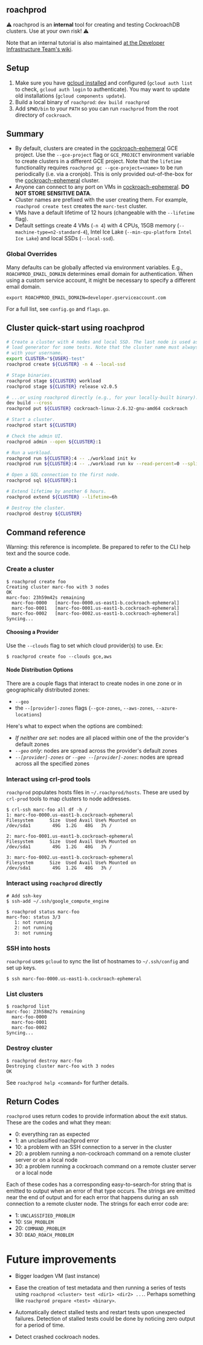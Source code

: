 ## roachprod

⚠️ roachprod is an **internal** tool for creating and testing
CockroachDB clusters. Use at your own risk! ⚠️

Note that an internal tutorial is also maintained [at the Developer Infrastructure Team's wiki](https://cockroachlabs.atlassian.net/wiki/spaces/devinf/pages/144408811/Roachprod+Tutorial).

## Setup

1. Make sure you have [gcloud installed] and configured (`gcloud auth list` to
check, `gcloud auth login` to authenticate). You may want to update old
installations (`gcloud components update`).
1. Build a local binary of `roachprod`: `dev build roachprod`
1. Add `$PWD/bin` to your `PATH` so you can run `roachprod` from the root directory of `cockroach`.

## Summary

* By default, clusters are created in the [cockroach-ephemeral] GCE
  project. Use the `--gce-project` flag or `GCE_PROJECT` environment
  variable to create clusters in a different GCE project. Note that
  the `lifetime` functionality requires `roachprod gc
  --gce-project=<name>` to be run periodically (i.e. via a
  cronjob). This is only provided out-of-the-box for the
  [cockroach-ephemeral] cluster.
* Anyone can connect to any port on VMs in [cockroach-ephemeral].
  **DO NOT STORE SENSITIVE DATA**.
* Cluster names are prefixed with the user creating them. For example,
  `roachprod create test` creates the `marc-test` cluster.
* VMs have a default lifetime of 12 hours (changeable with the
  `--lifetime` flag).
* Default settings create 4 VMs (`-n 4`) with 4 CPUs, 15GB memory
  (`--machine-type=n2-standard-4`), Intel Ice Lake (`--min-cpu-platform Intel Ice Lake`)
  and local SSDs (`--local-ssd`).

### Global Overrides

Many defaults can be globally affected via environment variables.
E.g., `ROACHPROD_EMAIL_DOMAIN` determines email domain for authentication.
When using a custom service account, it might be necessary to specify
a different email domain.

```
export ROACHPROD_EMAIL_DOMAIN=developer.gserviceaccount.com
```

For a full list, see `config.go` and `flags.go`.

## Cluster quick-start using roachprod

```bash
# Create a cluster with 4 nodes and local SSD. The last node is used as a
# load generator for some tests. Note that the cluster name must always begin
# with your username.
export CLUSTER="${USER}-test"
roachprod create ${CLUSTER} -n 4 --local-ssd

# Stage binaries.
roachprod stage ${CLUSTER} workload
roachprod stage ${CLUSTER} release v2.0.5

# ...or using roachprod directly (e.g., for your locally-built binary).
dev build --cross
roachprod put ${CLUSTER} cockroach-linux-2.6.32-gnu-amd64 cockroach

# Start a cluster.
roachprod start ${CLUSTER}

# Check the admin UI.
roachprod admin --open ${CLUSTER}:1

# Run a workload.
roachprod run ${CLUSTER}:4 -- ./workload init kv
roachprod run ${CLUSTER}:4 -- ./workload run kv --read-percent=0 --splits=1000 --concurrency=384 --duration=5m

# Open a SQL connection to the first node.
roachprod sql ${CLUSTER}:1

# Extend lifetime by another 6 hours.
roachprod extend ${CLUSTER} --lifetime=6h

# Destroy the cluster.
roachprod destroy ${CLUSTER}
```

## Command reference

Warning: this reference is incomplete. Be prepared to refer to the CLI help text
and the source code.

### Create a cluster

```
$ roachprod create foo
Creating cluster marc-foo with 3 nodes
OK
marc-foo: 23h59m42s remaining
  marc-foo-0000   [marc-foo-0000.us-east1-b.cockroach-ephemeral]
  marc-foo-0001   [marc-foo-0001.us-east1-b.cockroach-ephemeral]
  marc-foo-0002   [marc-foo-0002.us-east1-b.cockroach-ephemeral]
Syncing...
```

#### Choosing a Provider

Use the `--clouds` flag to set which cloud provider(s) to use. Ex:

```
$ roachprod create foo --clouds gce,aws
```

#### Node Distribution Options

There are a couple flags that interact to create nodes in one zone or in
geographically distributed zones:

- `--geo`
- the `--[provider]-zones` flags (`--gce-zones`, `--aws-zones`, `--azure-locations`)

Here's what to expect when the options are combined:

- _If neither are set_: nodes are all placed within one of the the provider's default zones
- _`--geo` only_: nodes are spread across the provider's default zones
- _`--[provider]-zones` or `--geo --[provider]-zones`_: nodes are spread across
  all the specified zones

### Interact using crl-prod tools

`roachprod` populates hosts files in `~/.roachprod/hosts`. These are used by
`crl-prod` tools to map clusters to node addresses.

```
$ crl-ssh marc-foo all df -h /
1: marc-foo-0000.us-east1-b.cockroach-ephemeral
Filesystem      Size  Used Avail Use% Mounted on
/dev/sda1        49G  1.2G   48G   3% /

2: marc-foo-0001.us-east1-b.cockroach-ephemeral
Filesystem      Size  Used Avail Use% Mounted on
/dev/sda1        49G  1.2G   48G   3% /

3: marc-foo-0002.us-east1-b.cockroach-ephemeral
Filesystem      Size  Used Avail Use% Mounted on
/dev/sda1        49G  1.2G   48G   3% /
```

### Interact using `roachprod` directly

```
# Add ssh-key
$ ssh-add ~/.ssh/google_compute_engine

$ roachprod status marc-foo
marc-foo: status 3/3
   1: not running
   2: not running
   3: not running
```

### SSH into hosts

`roachprod` uses `gcloud` to sync the list of hostnames to `~/.ssh/config` and
set up keys.

```
$ ssh marc-foo-0000.us-east1-b.cockroach-ephemeral
```

### List clusters

```
$ roachprod list
marc-foo: 23h58m27s remaining
  marc-foo-0000
  marc-foo-0001
  marc-foo-0002
Syncing...
```

### Destroy cluster

```
$ roachprod destroy marc-foo
Destroying cluster marc-foo with 3 nodes
OK
```

See `roachprod help <command>` for further details.

## Return Codes

`roachprod` uses return codes to provide information about the exit status.
These are the codes and what they mean:

- 0: everything ran as expected
- 1: an unclassified roachprod error
- 10: a problem with an SSH connection to a server in the cluster
- 20: a problem running a non-cockroach command on a remote cluster server or on a local node
- 30: a problem running a cockroach command on a remote cluster server or a local node

Each of these codes has a corresponding easy-to-search-for string that is
emitted to output when an error of that type occurs. The strings are emitted
near the end of output and for each error that happens during an ssh
connection to a remote cluster node. The strings for each error code are:

- 1:  `UNCLASSIFIED_PROBLEM`
- 10: `SSH_PROBLEM`
- 20: `COMMAND_PROBLEM`
- 30: `DEAD_ROACH_PROBLEM`

# Future improvements

* Bigger loadgen VM (last instance)

* Ease the creation of test metadata and then running a series of tests
  using `roachprod <cluster> test <dir1> <dir2> ...`. Perhaps something like
  `roachprod prepare <test> <binary>`.

* Automatically detect stalled tests and restart tests upon unexpected
  failures. Detection of stalled tests could be done by noticing zero output
  for a period of time.

* Detect crashed cockroach nodes.

[cockroach-ephemeral]: https://console.cloud.google.com/home/dashboard?project=cockroach-ephemeral
[gcloud installed]: https://cloud.google.com/sdk/downloads
